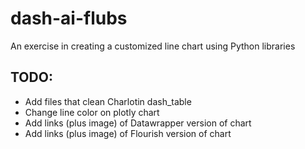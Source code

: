 # dash-ai-flubs
An exercise in creating a customized line chart using Python libraries

## TODO:
- Add files that clean Charlotin dash_table
- Change line color on plotly chart
- Add links (plus image) of Datawrapper version of chart
- Add links (plus image) of Flourish version of chart
